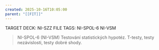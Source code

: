 ```yaml
---
created: 2025-10-16T10:05:00
parent: "[[FIT]]"
---
```


TARGET DECK: NI-SZZ
FILE TAGS: NI-SPOL-6 NI-VSM

> NI-SPOL-6 (NI-VSM)
> Testování statistických hypotéz. T-testy, testy nezávislosti, testy dobré shody.
